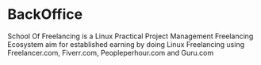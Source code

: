 # BackOffice
School Of Freelancing is a Linux Practical Project Management Freelancing Ecosystem aim for established earning by doing Linux Freelancing using Freelancer.com, Fiverr.com, Peopleperhour.com and Guru.com
